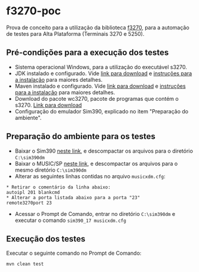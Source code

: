 # f3270-poc
Prova de conceito para a utilização da biblioteca [f3270](https://github.com/vebqa/f3270), para a automação de testes para Alta Plataforma (Terminais 3270 e 5250).

## Pré-condições para a execução dos testes
* Sistema operacional Windows, para a utilização do executável s3270.
* JDK instalado e configurado. Vide [link para download](https://jdk.java.net/java-se-ri/11) e [instruções para a instalação](https://www.codejava.net/java-se/download-and-install-java-11-openjdk-and-oracle-jdk) para maiores detalhes.
* Maven instalado e configurado. Vide [link para download](http://maven.apache.org/download.cgi) e [instruções para a instalação](https://www.codejava.net/java-se/download-and-install-java-11-openjdk-and-oracle-jdk) para maiores detalhes.
* Download do pacote wc3270, pacote de programas que contém o s3270. [Link para download](https://x3270.miraheze.org/wiki/Downloads)
* Configuração do emulador Sim390, explicado no item "Preparação do ambiente".

## Preparação do ambiente para os testes
* Baixar o Sim390 [neste link](https://www.canpub.com/teammpg/de/sim390/sim390_17.zip), e descompactar os arquivos para o diretório ```C:\sim390dm```
* Baixar o MUSIC/SP [neste link](https://www.canpub.com/teammpg/de/mcgweb/musdemo_b.zip), e descompactar os arquivos para o mesmo diretório ```C:\sim390dm```
* Alterar as seguintes linhas contidas no arquivo ```musicxdm.cfg```:
```text
* Retirar o comentário da linha abaixo:
autoipl 201 blankcmd
* Alterar a porta listada abaixo para a porta "23"
remote3270port 23
```
* Acessar o Prompt de Comando, entrar no diretório ```C:\sim390dm``` e executar o comando ```sim390_17 musicxdm.cfg```

## Execução dos testes
Executar o seguinte comando no Prompt de Comando:
```text
mvn clean test
```